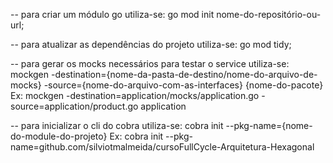 -- para criar um módulo go utiliza-se: go mod init nome-do-repositório-ou-url;

-- para atualizar as dependências do projeto utiliza-se: go mod tidy;

-- para gerar os mocks necessários para testar o service utiliza-se: mockgen -destination={nome-da-pasta-de-destino/nome-do-arquivo-de-mocks} -source={nome-do-arquivo-com-as-interfaces} {nome-do-pacote}
Ex: mockgen -destination=application/mocks/application.go -source=application/product.go application

-- para inicializar o cli do cobra utiliza-se: cobra init --pkg-name={nome-do-module-do-projeto}
Ex: cobra init --pkg-name=github.com/silviotmalmeida/cursoFullCycle-Arquitetura-Hexagonal
 

